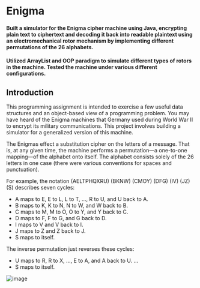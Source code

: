 # Enigma
#### Built a simulator for the Enigma cipher machine using Java, encrypting plain text to ciphertext and decoding it back into readable plaintext using an electromechanical rotor mechanism by implementing different permutations of the 26 alphabets. 
#### Utilized ArrayList and OOP paradigm to simulate different types of rotors in the machine. Tested the machine under various different configurations.

## Introduction

This programming assignment is intended to exercise a few useful data structures and an object-based view of a programming problem.
You may have heard of the Enigma machines that Germany used during World War II to encrypt its military communications. This project involves building a simulator for a generalized version of this machine.

The Enigmas effect a substitution cipher on the letters of a message. That is, at any given time, the machine performs a permutation—a one-to-one mapping—of the alphabet onto itself. The alphabet consists solely of the 26 letters in one case (there were various conventions for spaces and punctuation).

For example, the notation (AELTPHQXRU) (BKNW) (CMOY) (DFG) (IV) (JZ) (S) describes seven cycles:

* A maps to E, E to L, L to T, ..., R to U, and U back to A.
* B maps to K, K to N, N to W, and W back to B.
* C maps to M, M to O, O to Y, and Y back to C.
* D maps to F, F to G, and G back to D.
* I maps to V and V back to I.
* J maps to Z and Z back to J.
* S maps to itself.

The inverse permutation just reverses these cycles:
* U maps to R, R to X, ..., E to A, and A back to U.
...
* S maps to itself.

![image](https://user-images.githubusercontent.com/83314726/184457558-96f85cad-92f5-4ed9-8139-d7f6fac3d908.png)

